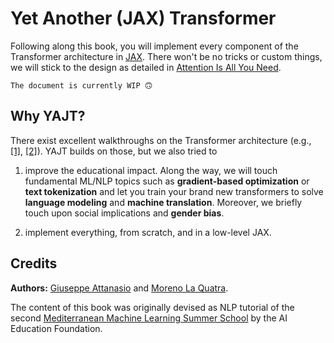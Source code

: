 # Yet Another (JAX) Transformer

Following along this book, you will implement every component of the Transformer architecture in [JAX](https://github.com/google/jax). There won't be no tricks or custom things, we will stick to the design as detailed in [Attention Is All You Need](https://proceedings.neurips.cc/paper/2017/file/3f5ee243547dee91fbd053c1c4a845aa-Paper.pdf). 

```{warning}
The document is currently WIP 🙃
```


## Why YAJT? 

There exist excellent walkthroughs on the Transformer architecture (e.g., [\[1\]](http://nlp.seas.harvard.edu/annotated-transformer/), [\[2\]](https://uvadlc-notebooks.readthedocs.io/en/latest/tutorial_notebooks/tutorial6/Transformers_and_MHAttention.html)). YAJT builds on those, but we also tried to

1. improve the educational impact. Along the way, we will touch fundamental ML/NLP topics such as **gradient-based optimization** or **text tokenization** and let you train your brand new transformers to solve **language modeling** and **machine translation**. Moreover, we briefly touch upon social implications and **gender bias**.

2. implement everything, from scratch, and in a low-level JAX.


## Credits

**Authors:** [Giuseppe Attanasio](https://gattanasio.cc/) and [Moreno La Quatra](https://www.mlaquatra.me/).

The content of this book was originally devised as NLP tutorial of the second [Mediterranean Machine Learning Summer School](https://www.m2lschool.org/past-editions/m2l-2022) by the AI Education Foundation.


```{tableofcontents}
```